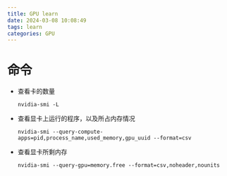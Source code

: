 ```yaml
---
title: GPU learn
date: 2024-03-08 10:08:49
tags: learn
categories: GPU
---
```


# 命令

- 查看卡的数量

  `nvidia-smi -L`

- 查看显卡上运行的程序，以及所占内存情况

  `nvidia-smi --query-compute-apps=pid,process_name,used_memory,gpu_uuid --format=csv`

- 查看显卡所剩内存

  `nvidia-smi --query-gpu=memory.free --format=csv,noheader,nounits`

  